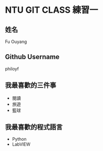 # NTU GIT CLASS 練習一

姓名
----
Fu Ouyang

Github Username
---------------
philoyf

我最喜歡的三件事
---------------
- 閱讀
- 旅遊
- 籃球

我最喜歡的程式語言
---------------
- Python
- LabVIEW